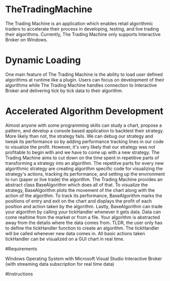# TheTradingMachine

The Trading Machine is an application which enables retail algorithmic traders to accelerate their process in developing, testing, and live trading their algorithms. Currently, The Trading Machine only supports Interactive Broker on Windows.

# Dynamic Loading

One main feature of The Trading Machine is the ability to load user defined algorithms at runtime like a plugin. Users can focus on development of their algorithms while The Trading Machine handles connection to Interactive Broker and delivering tick by tick data to their algorithm.

# Accelerated Algorithm Development 

Almost anyone with some programming skills can study a chart, propose a pattern, and develop a console based application to backtest their strategy. More likely than not, the strategy fails. We can debug our strategy and tweak its performance so by adding performance tracking lines in our code to visualize the profit. However, it's very likely that our strategy was not profitable to begin with and we have to come up with a new strategy. The Trading Machine aims to cut down on the time spent in repetitive parts of transforming a strategy into an algorithm. The repetitve parts for every new algorithmic strategy are creating algorithm specific code for visualizing the strategy's actions, tracking its performance, and setting up the environment to run (paper or live trade) the algorithm. The Trading Machine provides an abstract class BaseAlgorithm which does all of that. To visualize the strategy, BaseAlgorithm plots the movement of the chart along with the action of the algorithm. To track its performance, BaseAlgorithm marks the positions of entry and exit on the chart and displays the profit of each position and action taken by the algorithm. Lastly, BaseAlgorithm can trade your algorithm by calling your tickHandler whenever it gets data. Data can come realtime from the market or from a file. Your algorithm is abstracted away from the details where the data comes from. TLDR, the user only has to define the tickHandler function to create an algorithm. The tickHandler will be called whenever new data comes in. All basic actions taken tickHandler can be visualized on a GUI chart in real time. 

#Requirements

Windows Operating System with Microsoft Visual Studio
Interactive Broker (with streaming data subscription for real time data)

#Instructions

